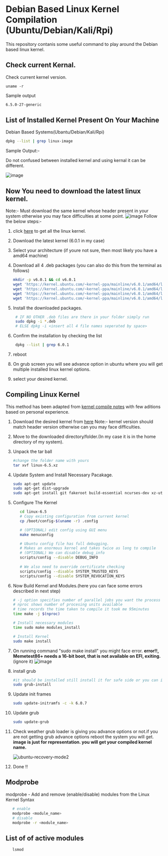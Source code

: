 # Debian Based Linux Kernel Compilation  (Ubuntu/Debian/Kali/Rpi)

This repository contanis some useful command to play around the Debian based linux kernel.

## Check current Kernal.
Check current kernel version.
   ```
   uname -r
   ```
Sample output
   ```bash
   6.5.0-27-generic
   ```
## List of Installed Kernel Present On Your Machine
   Debian Based Systems(Ubantu/Debian/Kali/Rpi)
   ```bash
   dpkg --list | grep linux-image
   ```
Sample Output:-

Do not confused between installed kernel and using kernal it can be different.

![image](https://github.com/s-Ronit/Kernal-Compilation-Cheet-Sheet/assets/144111150/f423b08f-3dd5-4a1c-8914-fca0960c092b)

## Now You need to download the latest linux kernel.
   Note:- Must download the same kernel whose header present in your system otherwise you may face difficulties at some point.
   ![image](https://github.com/s-Ronit/Kernal-Compilation-Cheet-Sheet/assets/144111150/dd2f1005-86d7-4a60-aca4-bfa3c745607d)
Follow the below steps:-
1. click [here](https://kernel.ubuntu.com/mainline/) to get all the linux kernel.
2. Download the latest kernel (6.0.1 in my case)
3. Select your architecture (if youre not sure, then most likely you have a amd64 machine)
4. Download all 4 .deb packages (you can also do this from the terminal as follows)
   ```bash
   mkdir -p v6.0.1 && cd v6.0.1
   wget 'https://kernel.ubuntu.com/~kernel-ppa/mainline/v6.0.1/amd64/linux-headers-6.0.1-060001-generic_6.0.1-060001.202210120833_amd64.deb'
   wget 'https://kernel.ubuntu.com/~kernel-ppa/mainline/v6.0.1/amd64/linux-headers-6.0.1-060001_6.0.1-060001.202210120833_all.deb'
   wget 'https://kernel.ubuntu.com/~kernel-ppa/mainline/v6.0.1/amd64/linux-image-unsigned-6.0.1-060001-generic_6.0.1-060001.202210120833_amd64.deb'
   wget 'https://kernel.ubuntu.com/~kernel-ppa/mainline/v6.0.1/amd64/linux-modules-6.0.1-060001-generic_6.0.1-060001.202210120833_amd64.deb'
   ```
5. Install the downloaded packages.
   ```bash
    # IF NO OTHER .deb files are there in your folder simply run
    sudo dpkg -i *.deb
    # ELSE dpkg -i <insert all 4 file names seperated by space> 
   ```
6. Confirm the installation by checking the list
   ```bash
    dpkg --list | grep 6.0.1
   ```

 7. reboot
 8. On grub screen you will see advance option in ubuntu where you will get multiple installed linux kernel options.
 9. select your desired kernel.
     
## Compiling Linux Kernel
This method has been adapted from [kernel compile notes](https://askubuntu.com/questions/718381/how-to-compile-and-install-custom-mainline-kernel/718662#718662) with few aditions based on personal experience.

1. Download the desired kernel from [here](https://github.com/torvalds/linux/tags)
   Note:- kernel version should match header version otherwise can you may face difficulties.
2. Move to the downloaded directory/folder.(In my case it is in the home directory of my system).
3. Unpack the tar ball
   ```bash
   #change the folder name with yours
   tar xvf linux-6.5.xz
   ```
4. Update System and Install Necessary Pacakage.
   ```bash
   sudo apt-get update
   sudo apt-get dist-upgrade
   sudo apt-get install git fakeroot build-essential ncurses-dev xz-utils libssl-dev bc flex libelf-dev bison
   ```
5. Configure The Kernel
   ```bash
      cd linux-6.5
      # Copy existing configuration from current kernel
      cp /boot/config-$(uname -r) .config
   
      # (OPTIONAL) edit config using GUI menu
      make menuconfig
   
      # Ubuntu config file has full debugging. 
      # Makes an enormous kernel and takes twice as long to compile
      # (OPTIONAL) We can disable debug_info
      scripts/config --disable DEBUG_INFO
      
      # We also need to override certificate checking
      scripts/config --disable SYSTEM_TRUSTED_KEYS
      scripts/config --disable SYSTEM_REVOCATION_KEYS
   ```
6. Now Build Kernel and Modules.(here you can face some errors described in next step)
   ```bash
   # -j option specifies number of parallel jobs you want the process to use
   # nproc shows number of procesing units available
   # time records the time taken to compile it took me 95minutes
   time make -j $(nproc)
   
   # Install necessary modules
   time sudo make modules_install
   
   # Install Kernel
   sudo make install
   ```
7. On running command "sudo make install" you might face error.
   **error!!, Memetest86+ needs a 16-bit boot, that is not available on EFI, exiting.** (ignore it)
    ![image](https://github.com/s-Ronit/Kernal-Compilation-Cheet-Sheet/assets/144111150/e9ca3bb7-2201-4565-8237-f6e37188dc64)
8. install grub 
    ```bash
    #it should be installed still install it for safe side or you can ignore
    sudo grub-install
    ```
9. Update init frames
    ```bash
    sudo update-initramfs -c -k 6.0.7
    ```
10. Update grub
    ```bash
    sudo update-grub
    ```
12. Check weather grub loader is giving you advance options or not.if you are not getting grub advance options reboot the system you will get. 
    **image is just for representation. you will get your compiled kernel name.**
    
     ![ubuntu-recovery-mode2](https://github.com/s-Ronit/Kernal-Compilation-Cheet-Sheet/assets/144111150/2a7fbfc5-791e-45bd-b62e-d8b6a93f75c4)


13. Done !!

##   Modprobe
modprobe - Add and remove (enable/disable) modules from the Linux Kernel Syntax
```bash
   # enable
   modprobe <module_name>
   # disable
   modprobe -r <module_name>
```
## List of of active modules
   ```
      lsmod
   ```
